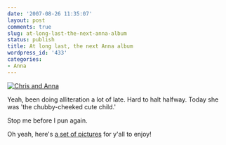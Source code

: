 ```yaml
---
date: '2007-08-26 11:35:07'
layout: post
comments: true
slug: at-long-last-the-next-anna-album
status: publish
title: At long last, the next Anna album
wordpress_id: '433'
categories:
- Anna
---
```





[![Chris and Anna](http://www.phfactor.net/wp-pics/dscf0537_sm-wpa.jpg)](http://www.phfactor.net/pics/anna-6-to-10/)


Yeah, been doing alliteration a lot of late. Hard to halt halfway. Today she was 'the chubby-cheeked cute child.'

Stop me before I pun again.

Oh yeah, here's [a set of pictures](http://www.phfactor.net/pics/anna-6-to-10/) for y'all to enjoy!
